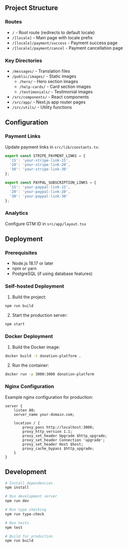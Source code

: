 

## Project Structure

### Routes
- `/` - Root route (redirects to default locale)
- `/[locale]` - Main page with locale prefix
- `/[locale]/payment/success` - Payment success page
- `/[locale]/payment/cancel` - Payment cancellation page

### Key Directories
- `/messages/` - Translation files
- `/public/images/` - Static images
  - `/hero/` - Hero section images
  - `/help-cards/` - Card section images
  - `/testimonials/` - Testimonial images
- `/src/components/` - React components
- `/src/app/` - Next.js app router pages
- `/src/utils/` - Utility functions

## Configuration

### Payment Links
Update payment links in `src/lib/constants.ts`:
```typescript
export const STRIPE_PAYMENT_LINKS = {
  '15': 'your-stripe-link-15',
  '20': 'your-stripe-link-20',
  '30': 'your-stripe-link-30'
};

export const PAYPAL_SUBSCRIPTION_LINKS = {
  '15': 'your-paypal-link-15',
  '20': 'your-paypal-link-20',
  '30': 'your-paypal-link-30'
};
```

### Analytics
Configure GTM ID in `src/app/layout.tsx`

## Deployment

### Prerequisites
- Node.js 18.17 or later
- npm or yarn
- PostgreSQL (if using database features)

### Self-hosted Deployment
1. Build the project:
```bash
npm run build
```

2. Start the production server:
```bash
npm start
```

### Docker Deployment
1. Build the Docker image:
```bash
docker build -t donation-platform .
```

2. Run the container:
```bash
docker run -p 3000:3000 donation-platform
```

### Nginx Configuration
Example nginx configuration for production:
```nginx
server {
    listen 80;
    server_name your-domain.com;

    location / {
        proxy_pass http://localhost:3000;
        proxy_http_version 1.1;
        proxy_set_header Upgrade $http_upgrade;
        proxy_set_header Connection 'upgrade';
        proxy_set_header Host $host;
        proxy_cache_bypass $http_upgrade;
    }
}
```

## Development

```bash
# Install dependencies
npm install

# Run development server
npm run dev

# Run type checking
npm run type-check

# Run tests
npm test

# Build for production
npm run build
```
